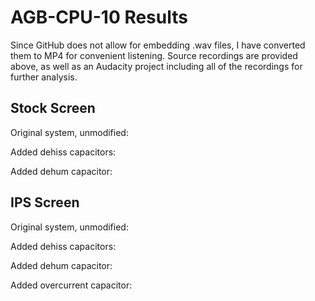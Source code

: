 # AGB-CPU-10 Results

Since GitHub does not allow for embedding .wav files, I have converted them to MP4 for convenient listening. Source recordings are provided above, as well as an Audacity project including all of the recordings for further analysis.

## Stock Screen

Original system, unmodified: 

Added dehiss capacitors:

Added dehum capacitor:

## IPS Screen

Original system, unmodified:

Added dehiss capacitors:

Added dehum capacitor:

Added overcurrent capacitor:
